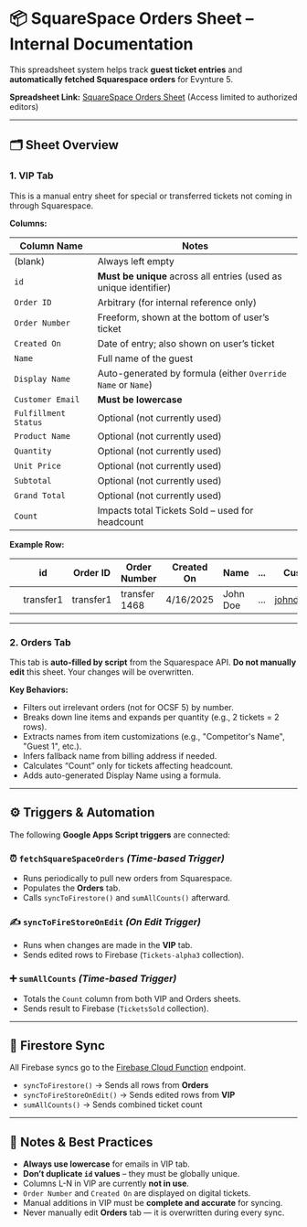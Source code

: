 # 📦 SquareSpace Orders Sheet – Internal Documentation

This spreadsheet system helps track **guest ticket entries** and **automatically fetched Squarespace orders** for Evynture 5.

**Spreadsheet Link:** [SquareSpace Orders Sheet](https://docs.google.com/spreadsheets/d/1DHRi60WlDzO552H4BOdkJOqeyq-oaFaCiQhsSsSjX5s/edit?usp=sharing) (Access limited to authorized editors)

---

## 🗂️ Sheet Overview

### 1. **VIP Tab**

This is a manual entry sheet for special or transferred tickets not coming in through Squarespace.

**Columns:**

| Column Name          | Notes                                                             |
| -------------------- | ----------------------------------------------------------------- |
| (blank)              | Always left empty                                                 |
| `id`                 | **Must be unique** across all entries (used as unique identifier) |
| `Order ID`           | Arbitrary (for internal reference only)                           |
| `Order Number`       | Freeform, shown at the bottom of user’s ticket                    |
| `Created On`         | Date of entry; also shown on user’s ticket                        |
| `Name`               | Full name of the guest                                            |
| `Display Name`       | Auto-generated by formula (either `Override Name` or `Name`)      |
| `Customer Email`     | **Must be lowercase**                                             |
| `Fulfillment Status` | Optional (not currently used)                                     |
| `Product Name`       | Optional (not currently used)                                     |
| `Quantity`           | Optional (not currently used)                                     |
| `Unit Price`         | Optional (not currently used)                                     |
| `Subtotal`           | Optional (not currently used)                                     |
| `Grand Total`        | Optional (not currently used)                                     |
| `Count`              | Impacts total Tickets Sold – used for headcount                   |

**Example Row:**

|     | id        | Order ID  | Order Number  | Created On | Name     | ... | Customer Email    | Fulfillment Status | Product Name | ... | Count |
| --- | --------- | --------- | ------------- | ---------- | -------- | --- | ----------------- | ------------------ | ------------ | --- | ----- |
|     | transfer1 | transfer1 | transfer 1468 | 4/16/2025  | John Doe | ... | johndoe@gmail.com | Event Pass...      |              | ... | 1     |

---

### 2. **Orders Tab**

This tab is **auto-filled by script** from the Squarespace API. **Do not manually edit** this sheet. Your changes will be overwritten.

**Key Behaviors:**

- Filters out irrelevant orders (not for OCSF 5) by number.
- Breaks down line items and expands per quantity (e.g., 2 tickets = 2 rows).
- Extracts names from item customizations (e.g., "Competitor's Name", "Guest 1", etc.).
- Infers fallback name from billing address if needed.
- Calculates “Count” only for tickets affecting headcount.
- Adds auto-generated Display Name using a formula.

---

## ⚙️ Triggers & Automation

The following **Google Apps Script triggers** are connected:

### ⏰ `fetchSquareSpaceOrders` _(Time-based Trigger)_

- Runs periodically to pull new orders from Squarespace.
- Populates the **Orders** tab.
- Calls `syncToFirestore()` and `sumAllCounts()` afterward.

### ✍️ `syncToFireStoreOnEdit` _(On Edit Trigger)_

- Runs when changes are made in the **VIP** tab.
- Sends edited rows to Firebase (`Tickets-alpha3` collection).

### ➕ `sumAllCounts` _(Time-based Trigger)_

- Totals the `Count` column from both VIP and Orders sheets.
- Sends result to Firebase (`TicketsSold` collection).

---

## 🔄 Firestore Sync

All Firebase syncs go to the [Firebase Cloud Function](https://syncfirestore2-604117514059.us-central1.run.app) endpoint.

- `syncToFirestore()` → Sends all rows from **Orders**
- `syncToFireStoreOnEdit()` → Sends edited rows from **VIP**
- `sumAllCounts()` → Sends combined ticket count

---

## 🧠 Notes & Best Practices

- **Always use lowercase** for emails in VIP tab.
- **Don’t duplicate `id` values** – they must be globally unique.
- Columns L-N in VIP are currently **not in use**.
- `Order Number` and `Created On` are displayed on digital tickets.
- Manual additions in VIP must be **complete and accurate** for syncing.
- Never manually edit **Orders** tab — it is overwritten during every sync.
